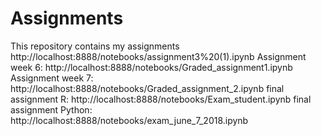 # Assignments
This repository contains my assignments
http://localhost:8888/notebooks/assignment3%20(1).ipynb 
Assignment week 6: http://localhost:8888/notebooks/Graded_assignment1.ipynb
Assignment week 7: http://localhost:8888/notebooks/Graded_assignment_2.ipynb
final assignment R: http://localhost:8888/notebooks/Exam_student.ipynb
final assignment Python: http://localhost:8888/notebooks/exam_june_7_2018.ipynb
